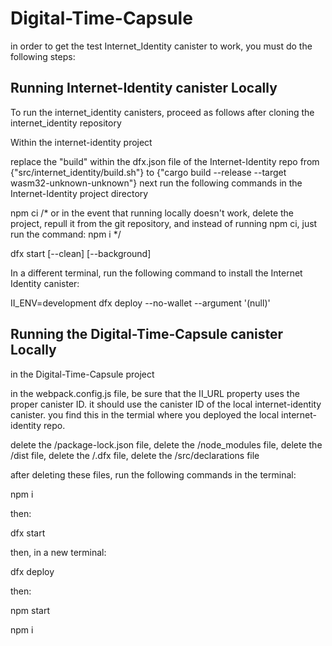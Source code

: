 # Digital-Time-Capsule

in order to get the test Internet_Identity canister to work, you must do the following steps:

## Running Internet-Identity canister Locally

To run the internet_identity canisters, proceed as follows after cloning the internet_identity repository

Within the internet-identity project

replace the "build" within the dfx.json file of the Internet-Identity repo from {"src/internet_identity/build.sh"} to {"cargo build --release --target wasm32-unknown-unknown"}
next run the following commands in the Internet-Identity project directory

npm ci /* or in the event that running locally doesn't work, delete the project, repull it from the git repository, and instead of running npm ci, just run the command: npm i */

dfx start [--clean] [--background]

In a different terminal, run the following command to install the Internet Identity canister:


II_ENV=development dfx deploy --no-wallet --argument '(null)'

## Running the Digital-Time-Capsule canister Locally

in the Digital-Time-Capsule project 

in the webpack.config.js file, be sure that the II_URL property uses the proper canister ID. it should use the canister ID of the local internet-identity canister. you find this in the termial where you deployed the local internet-identity repo. 

delete the /package-lock.json file, 
delete the /node_modules file,
delete the /dist file,
delete the /.dfx file,
delete the /src/declarations file

after deleting these files, run the following commands in the terminal: 

npm i

then:

dfx start

then, in a new terminal: 

dfx deploy 

then: 

npm start


npm i